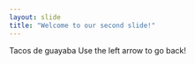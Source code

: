 ```yaml
---
layout: slide
title: "Welcome to our second slide!"
---
```

Tacos de guayaba
Use the left arrow to go back!
